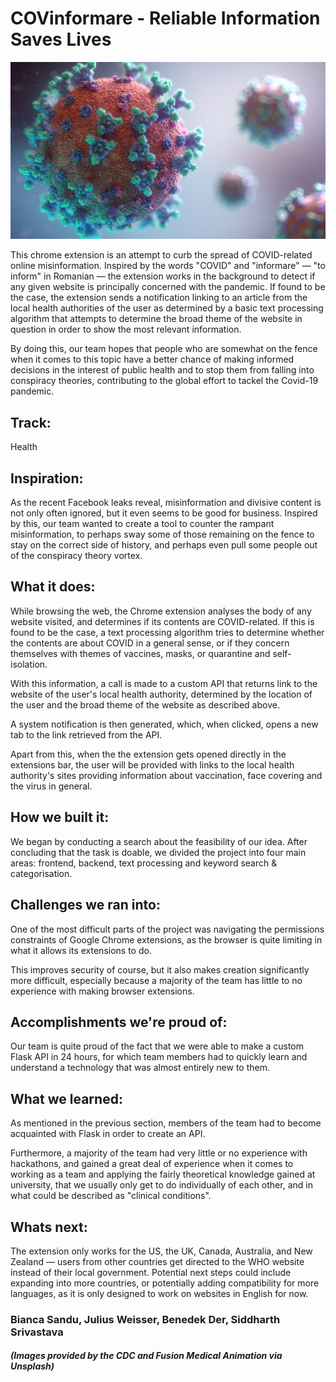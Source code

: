 # COVinformare - Reliable Information Saves Lives

!["Image of a coronavirus"](imgs/readmeimage.jpg)

This chrome extension is an attempt to curb the spread of COVID-related online misinformation. Inspired by the words "COVID" and "informare" — "to inform" in Romanian — the extension works in the background to detect if any given website is principally concerned with the pandemic. If found to be the case, the extension sends a notification linking to an article from the local health authorities of the user as determined by a basic text processing algorithm that attempts to determine the broad theme of the website in question in order to show  the most relevant information.

By doing this, our team hopes that people who are somewhat on the fence when it comes to this topic have a better chance of making informed decisions in the interest of public health and to stop them from falling into conspiracy theories, contributing to the global effort to tackel the Covid-19 pandemic.

## Track: 
Health

## Inspiration:
As the recent Facebook leaks reveal, misinformation and divisive content is not only often ignored, but it even seems to be good for business.
Inspired by this, our team wanted to create a tool to counter the rampant misinformation, to perhaps sway some of those remaining on the fence to stay on the correct side of history, and perhaps even pull some people out of the conspiracy theory vortex.

## What it does:
While browsing the web, the Chrome extension analyses the body of any website visited, and determines if its contents are COVID-related. If this is found to be the case, a text processing algorithm tries to determine whether the contents are about COVID in a general sense, or if they concern themselves with themes of vaccines, masks, or quarantine and self-isolation.

With this information, a call is made to a custom API that returns link to the website of the user's local health authority, determined by the location of the user and the broad theme of the website as described above.

A system notification is then generated, which, when clicked, opens a new tab to the link retrieved from the API.

Apart from this, when the the extension gets opened directly in the extensions bar, the user will be provided with links to the local health authority's sites providing information about vaccination, face covering and the virus in general.

## How we built it:
We began by conducting a search about the feasibility of our idea. After concluding that the task is doable, we divided the project into four main areas: frontend, backend, text processing and keyword search & categorisation. 

## Challenges we ran into:
One of the most difficult parts of the project was navigating the permissions constraints of Google Chrome extensions, as the browser is quite limiting in what it allows its extensions to do.

This improves security of course, but it also makes creation significantly more difficult, especially because a majority of the team has little to no experience with making browser extensions.

## Accomplishments we're proud of:
Our team is quite proud of the fact that we were able to make a custom Flask API in 24 hours, for which team members had to quickly learn and understand a technology that was almost entirely new to them.

## What we learned:
As mentioned in the previous section, members of the team had to become acquainted with Flask in order to create an API.

Furthermore, a majority of the team had very little or no experience with hackathons, and gained a great deal of experience when it comes to working as a team and applying the fairly theoretical knowledge gained at university, that we usually only get to do individually of each other, and in what could be described as "clinical conditions".

## Whats next:
The extension only works for the US, the UK, Canada, Australia, and New Zealand — users from other countries get directed to the WHO website instead of their local government. Potential next steps could include expanding into more countries, or potentially adding compatibility for more languages, as it is only designed to work on websites in English for now.

### Bianca Sandu, Julius Weisser, Benedek Der, Siddharth Srivastava
##### (Images provided by the CDC and Fusion Medical Animation via Unsplash)
